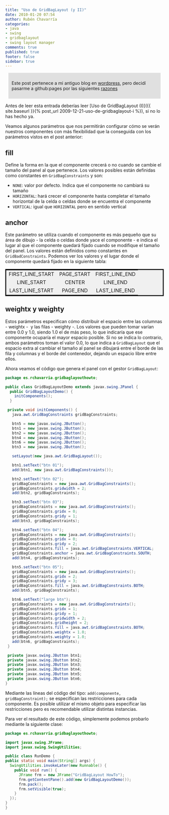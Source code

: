 ```yaml
---
title: "Uso de GridBagLayout (y II)"
date: 2010-01-20 07:54
author: Rubén Chavarría
categories: 
- java
- swing
- gridbaglayout
- swing layout manager
comments: true
published: true
footer: false
sidebar: true
---
```


<div style="margin:2%; padding:2%; background-color:#E0E0E0; ">
  <p>Este post pertenece a mi antiguo blog en <a href="http://rchavarria.wordpress.com">wordpress</a>, pero decidí pasarme a github:pages por las siguientes <a href="/blog/2012/12/03/por-que-cambie-mi-blog-en-wordpress-com">razones</a></p>
</div>

Antes de leer esta entrada deberías leer
[Uso de GridBagLayout (I)]({{ site.baseurl }}{% post_url 2009-12-21-uso-de-gridbaglayout-i %}),
si no lo has hecho ya.

Veamos algunos parámetros que nos permitirán configurar cómo se verán nuestros 
componentes con más flexibilidad que la conseguida con los parámetros vistos en 
el post anterior:

<!-- more -->

## fill

Define la forma en la que el componente crecerá o no cuando se cambie el tamaño 
del panel al que pertenece. Los valores posibles están definidas como constantes 
en `GridBagConstraints` y son:

- `NONE`: valor por defecto. Indica que el componente no cambiará su tamaño
- `HORIZONTAL`: hará crecer el componente hasta completar el tamaño horizontal 
de la celda o celdas donde se encuentra el componente
- `VERTICAL`: igual que `HORIZONTAL` pero en sentido vertical

## anchor

Este parámetro se utiliza cuando el componente es más pequeño que su área de 
dibujo - la celda o celdas donde yace el componente - e indica el lugar al que 
el componente quedará fijado cuando se modifique el tamaño del panel. Los 
valores están definidos como constantes en `GridBadConstraints`. Podemos ver 
los valores y el lugar donde el componente quedará fijado en la siguiente tabla:

<div style="display: block; margin: 0 auto">
<table style="text-align:center;border:solid black;background-color:#f0f0f0;">
<tbody>
<tr>
<td>FIRST_LINE_START</td>
<td>PAGE_START</td>
<td>FIRST_LINE_END</td>
</tr>
<tr>
<td>LINE_START</td>
<td>CENTER</td>
<td>LINE_END</td>
</tr>
<tr>
<td>LAST_LINE_START</td>
<td>PAGE_END</td>
<td>LAST_LINE_END</td>
</tr>
</tbody>
</table>
</div>

## weightx y weighty

Estos parámetros especifican cómo distribuir el espacio entre las 
columnas - weightx -  y las filas - weighty -. Los valores que pueden tomar
varían entre 0.0 y 1.0, siendo 1.0 el de más peso, lo que indicaría que ese 
componente ocuparía el mayor espacio posible. Si no se indica lo contrario, 
ambos parámetros toman el valor 0.0, lo que indica a `GridBagLayout` que el 
espacio extra al cambiar el tamaño al panel se dibujará entre el borde de las 
fila y columnas y el borde del contenedor, dejando un espacio libre entre ellos. 

Ahora veamos el código que genera el panel con el gestor `GridBagLayout`:

```java
package es.rchavarria.gridbaglayouthowto;

public class GridBagLayoutDemo extends javax.swing.JPanel {
  public GridBagLayoutDemo() {
    initComponents();
  }

 private void initComponents() {
   java.awt.GridBagConstraints gridBagConstraints;

   btn5 = new javax.swing.JButton();
   btn1 = new javax.swing.JButton();
   btn2 = new javax.swing.JButton();
   btn4 = new javax.swing.JButton();
   btn6 = new javax.swing.JButton();
   btn3 = new javax.swing.JButton();

   setLayout(new java.awt.GridBagLayout());

   btn1.setText("btn 01");
   add(btn1, new java.awt.GridBagConstraints());

   btn2.setText("btn 02");
   gridBagConstraints = new java.awt.GridBagConstraints();
   gridBagConstraints.gridwidth = 2;
   add(btn2, gridBagConstraints);

   btn3.setText("btn 03");
   gridBagConstraints = new java.awt.GridBagConstraints();
   gridBagConstraints.gridx = 0;
   gridBagConstraints.gridy = 1;
   add(btn3, gridBagConstraints);

   btn4.setText("btn 04");
   gridBagConstraints = new java.awt.GridBagConstraints();
   gridBagConstraints.gridx = 0;
   gridBagConstraints.gridy = 2;
   gridBagConstraints.fill = java.awt.GridBagConstraints.VERTICAL;
   gridBagConstraints.anchor = java.awt.GridBagConstraints.SOUTH;
   add(btn4, gridBagConstraints);

   btn5.setText("btn 05");
   gridBagConstraints = new java.awt.GridBagConstraints();
   gridBagConstraints.gridx = 2;
   gridBagConstraints.gridy = 3;
   gridBagConstraints.fill = java.awt.GridBagConstraints.BOTH;
   add(btn5, gridBagConstraints);

   btn6.setText("large btn");
   gridBagConstraints = new java.awt.GridBagConstraints();
   gridBagConstraints.gridx = 1;
   gridBagConstraints.gridy = 1;
   gridBagConstraints.gridwidth = 2;
   gridBagConstraints.gridheight = 2;
   gridBagConstraints.fill = java.awt.GridBagConstraints.BOTH;
   gridBagConstraints.weightx = 1.0;
   gridBagConstraints.weighty = 1.0;
   add(btn6, gridBagConstraints);
 }

 private javax.swing.JButton btn1;
 private javax.swing.JButton btn2;
 private javax.swing.JButton btn3;
 private javax.swing.JButton btn4;
 private javax.swing.JButton btn5;
 private javax.swing.JButton btn6;
}
```

Mediante las líneas del código del tipo: `add(componente, gridBagConstraint);` se especifican las restricciones para cada componente. Es posible utilizar el mismo objeto para especificar las restricciones pero es recomendable utilizar distintas instancias.

Para ver el resultado de este código, simplemente podemos probarlo mediante la siguiente clase:

```java
package es.rchavarria.gridbaglayouthowto;

import javax.swing.JFrame;
import javax.swing.SwingUtilities;

public class RunDemo {
public static void main(String[] args) {
  SwingUtilities.invokeLater(new Runnable() {
    public void run() {
      JFrame frm = new JFrame("GridBagLayout HowTo");
      frm.getContentPane().add(new GridBagLayoutDemo());
      frm.pack();
      frm.setVisible(true);
    }
  });
}
}
```
